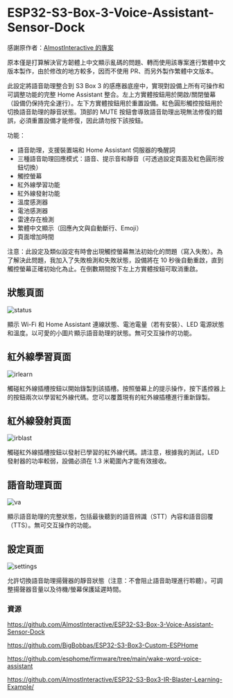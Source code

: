 # ESP32-S3-Box-3-Voice-Assistant-Sensor-Dock

感謝原作者：[AlmostInteractive 的專案](https://github.com/AlmostInteractive/ESP32-S3-Box-3-Voice-Assistant-Sensor-Dock)

原本僅是打算解決官方韌體上中文顯示亂碼的問題、轉而使用該專案進行繁體中文版本製作，由於修改的地方較多，因而不使用 PR、而另外製作繁體中文版本。

此設定將語音助理整合到 S3 Box 3 的感應器底座中，實現對設備上所有可操作和可調整功能的完整 Home Assistant 整合。左上方實體按鈕用於開啟/關閉螢幕（設備仍保持完全運行）。左下方實體按鈕用於重置設備。紅色圓形觸控按鈕用於切換語音助理的靜音狀態。頂部的 MUTE 按鈕會導致語音助理出現無法修復的錯誤，必須重置設備才能修復，因此請勿按下該按鈕。

功能：
  - 語音助理，支援裝置端和 Home Assistant 伺服器的喚醒詞
  - 三種語音助理回應模式：語音、提示音和靜音（可透過設定頁面及紅色圓形按鈕切換）
  - 觸控螢幕
  - 紅外線學習功能
  - 紅外線發射功能
  - 溫度感測器
  - 電池感測器
  - 雷達存在檢測
  - 繁體中文顯示（回應內文與自動斷行、Emoji）
  - 頁面增加時間

注意：此設定及類似設定有時會出現觸控螢幕無法初始化的問題（寫入失敗）。為了解決此問題，我加入了失敗檢測和失敗狀態，設備將在 10 秒後自動重啟，直到觸控螢幕正確初始化為止。在倒數期間按下左上方實體按鈕可取消重啟。

## 狀態頁面
![status](https://github.com/AlmostInteractive/ESP32-S3-Box-3-Voice-Assistant-Sensor-Dock/assets/3893631/946a43e4-8dcf-4b96-9e07-71952494b283)

顯示 Wi-Fi 和 Home Assistant 連線狀態、電池電量（若有安裝）、LED 電源狀態和溫度。以可愛的小圖片顯示語音助理的狀態。無可交互操作的功能。


## 紅外線學習頁面
![irlearn](https://github.com/AlmostInteractive/ESP32-S3-Box-3-Voice-Assistant-Sensor-Dock/assets/3893631/3b4bad68-b882-4eff-b00d-6aa9473ba5f8)

觸碰紅外線插槽按鈕以開始錄製到該插槽。按照螢幕上的提示操作，按下遙控器上的按鈕兩次以學習紅外線代碼。您可以覆蓋現有的紅外線插槽進行重新錄製。


## 紅外線發射頁面
![irblast](https://github.com/AlmostInteractive/ESP32-S3-Box-3-Voice-Assistant-Sensor-Dock/assets/3893631/a58ba5b2-22e0-438e-8a34-bb098f252465)

觸碰紅外線插槽按鈕以發射已學習的紅外線代碼。請注意，根據我的測試，LED 發射器的功率較弱，設備必須在 1.3 米範圍內才能有效接收。


## 語音助理頁面
![va](https://github.com/AlmostInteractive/ESP32-S3-Box-3-Voice-Assistant-Sensor-Dock/assets/3893631/8a45eaff-bedb-4afe-9b55-1085c55a8ab7)

顯示語音助理的完整狀態，包括最後聽到的語音辨識（STT）內容和語音回覆（TTS）。無可交互操作的功能。


## 設定頁面
![settings](https://github.com/AlmostInteractive/ESP32-S3-Box-3-Voice-Assistant-Sensor-Dock/assets/3893631/026f7ec7-4828-437c-8de9-61765ce20ebd)

允許切換語音助理揚聲器的靜音狀態（注意：不會阻止語音助理進行聆聽）。可調整揚聲器音量以及待機/螢幕保護延遲時間。


### 資源

https://github.com/AlmostInteractive/ESP32-S3-Box-3-Voice-Assistant-Sensor-Dock

https://github.com/BigBobbas/ESP32-S3-Box3-Custom-ESPHome

https://github.com/esphome/firmware/tree/main/wake-word-voice-assistant

https://github.com/AlmostInteractive/ESP32-S3-Box3-IR-Blaster-Learning-Example/
